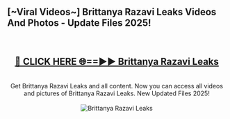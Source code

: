 <h2>[~Viral Videos~] Brittanya Razavi Leaks Videos And Photos - Update Files 2025!</h2>
<br>
<div align="center">
<h2><a href="https://top-ai-tools.click/QrbHav" rel="nofollow">🔴 CLICK HERE 🌐==►► Brittanya Razavi Leaks</a></h2>
<br>
Get Brittanya Razavi Leaks and all content. Now you can access all videos and pictures of Brittanya Razavi Leaks. New Updated Files 2025!
<br>
<br>
<a href="https://top-ai-tools.click/QrbHav" rel="nofollow" data-target="animated-image.originalLink"><img src="https://i.ibb.co.com/WyWwxjT/player-gif2.gif" alt="Brittanya Razavi Leaks" style="max-width: 100%; display: inline-block;" data-target="animated-image.originalImage"></a>
</div>
<br>